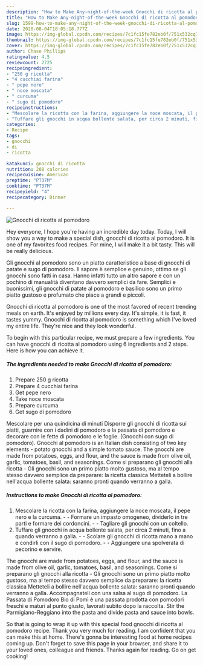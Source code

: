 ```yaml
---
description: "How to Make Any-night-of-the-week Gnocchi di ricotta al pomodoro"
title: "How to Make Any-night-of-the-week Gnocchi di ricotta al pomodoro"
slug: 1599-how-to-make-any-night-of-the-week-gnocchi-di-ricotta-al-pomodoro
date: 2020-08-04T18:05:18.777Z
image: https://img-global.cpcdn.com/recipes/7c1fc15fe782eb0f/751x532cq70/gnocchi-di-ricotta-al-pomodoro-recipe-main-photo.jpg
thumbnail: https://img-global.cpcdn.com/recipes/7c1fc15fe782eb0f/751x532cq70/gnocchi-di-ricotta-al-pomodoro-recipe-main-photo.jpg
cover: https://img-global.cpcdn.com/recipes/7c1fc15fe782eb0f/751x532cq70/gnocchi-di-ricotta-al-pomodoro-recipe-main-photo.jpg
author: Chase Phillips
ratingvalue: 4.5
reviewcount: 2725
recipeingredient:
- "250 g ricotta"
- "4 cucchiai farina"
- " pepe nero"
- " noce moscata"
- " curcuma"
- " sugo di pomodoro"
recipeinstructions:
- "Mescolare la ricotta con la farina, aggiungere la noce moscata, il pepe nero e la curcuma.  Formare un impasto omogeneo, dividerlo in tre parti e formare dei cordoncini.  Tagliare gli gnocchi con un coltello."
- "Tuffare gli gnocchi in acqua bollente salata, per circa 2 minuti, fino a quando verranno a galla.  Scolare gli gnocchi di ricotta mano a mano e condirli con il sugo di pomodoro.  Aggiungere una spolverata di pecorino e servire."
categories:
- Recipe
tags:
- gnocchi
- di
- ricotta

katakunci: gnocchi di ricotta 
nutrition: 208 calories
recipecuisine: American
preptime: "PT37M"
cooktime: "PT37M"
recipeyield: "4"
recipecategory: Dinner

---
```



![Gnocchi di ricotta al pomodoro](https://img-global.cpcdn.com/recipes/7c1fc15fe782eb0f/751x532cq70/gnocchi-di-ricotta-al-pomodoro-recipe-main-photo.jpg)

Hey everyone, I hope you're having an incredible day today. Today, I will show you a way to make a special dish, gnocchi di ricotta al pomodoro. It is one of my favorites food recipes. For mine, I will make it a bit tasty. This will be really delicious.

Gli gnocchi al pomodoro sono un piatto caratteristico a base di gnocchi di patate e sugo di pomodoro. Il sapore è semplice e genuino, ottimo se gli gnocchi sono fatti in casa. Hanno infatti tutto un altro sapore e con un pochino di manualità diventano davvero semplici da fare. Semplici e buonissimi, gli gnocchi di patate al pomodoro e basilico sono un primo piatto gustoso e profumato che piace a grandi e piccoli.

Gnocchi di ricotta al pomodoro is one of the most favored of recent trending meals on earth. It's enjoyed by millions every day. It's simple, it is fast, it tastes yummy. Gnocchi di ricotta al pomodoro is something which I've loved my entire life. They're nice and they look wonderful.


To begin with this particular recipe, we must prepare a few ingredients. You can have gnocchi di ricotta al pomodoro using 6 ingredients and 2 steps. Here is how you can achieve it.

<!--inarticleads1-->

##### The ingredients needed to make Gnocchi di ricotta al pomodoro:

1. Prepare 250 g ricotta
1. Prepare 4 cucchiai farina
1. Get  pepe nero
1. Take  noce moscata
1. Prepare  curcuma
1. Get  sugo di pomodoro


Mescolare per una quindicina di minuti Disporre gli gnocchi di ricotta sui piatti, guarnire con i dadini di pomodoro e la passata di pomodoro e decorare con le fette di pomodoro e le foglie. (Gnocchi con sugo di pomodoro). Gnocchi al pomodoro is an Italian dish consisting of two key elements - potato gnocchi and a simple tomato sauce. The gnocchi are made from potatoes, eggs, and flour, and the sauce is made from olive oil, garlic, tomatoes, basil, and seasonings. Come si preparano gli gnocchi alla ricotta - Gli gnocchi sono un primo piatto molto gustoso, ma al tempo stesso davvero semplice da preparare: la ricetta classica Metteteli a bollire nell&#39;acqua bollente salata: saranno pronti quando verranno a galla. 

<!--inarticleads2-->

##### Instructions to make Gnocchi di ricotta al pomodoro:

1. Mescolare la ricotta con la farina, aggiungere la noce moscata, il pepe nero e la curcuma. -  - Formare un impasto omogeneo, dividerlo in tre parti e formare dei cordoncini. -  - Tagliare gli gnocchi con un coltello.
1. Tuffare gli gnocchi in acqua bollente salata, per circa 2 minuti, fino a quando verranno a galla. -  - Scolare gli gnocchi di ricotta mano a mano e condirli con il sugo di pomodoro. -  - Aggiungere una spolverata di pecorino e servire.


The gnocchi are made from potatoes, eggs, and flour, and the sauce is made from olive oil, garlic, tomatoes, basil, and seasonings. Come si preparano gli gnocchi alla ricotta - Gli gnocchi sono un primo piatto molto gustoso, ma al tempo stesso davvero semplice da preparare: la ricetta classica Metteteli a bollire nell&#39;acqua bollente salata: saranno pronti quando verranno a galla. Accompagnateli con una salsa al sugo di pomodoro. La Passata di Pomodoro Bio di Pomì è una passata prodotta con pomodori freschi e maturi al punto giusto, lavorati subito dopo la raccolta. Stir the Parmigiano-Reggiano into the pasta and divide pasta and sauce into bowls. 

So that is going to wrap it up with this special food gnocchi di ricotta al pomodoro recipe. Thank you very much for reading. I am confident that you can make this at home. There's gonna be interesting food at home recipes coming up. Don't forget to save this page in your browser, and share it to your loved ones, colleague and friends. Thanks again for reading. Go on get cooking!
